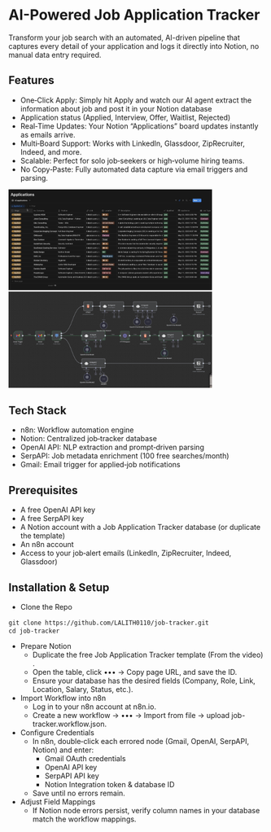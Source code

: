 # AI-Powered Job Application Tracker

Transform your job search with an automated, AI-driven pipeline that captures every detail of your application and logs it directly into Notion, no manual data entry required.

## Features
* One‑Click Apply: Simply hit Apply and watch our AI agent extract the information about job and post it in your Notion database
* Application status (Applied, Interview, Offer, Waitlist, Rejected)
* Real‑Time Updates: Your Notion “Applications” board updates instantly as emails arrive.
* Multi‑Board Support: Works with LinkedIn, Glassdoor, ZipRecruiter, Indeed, and more.
* Scalable: Perfect for solo job‑seekers or high‑volume hiring teams.
* No Copy‑Paste: Fully automated data capture via email triggers and parsing.

<p float="left">
  <img src="img/notion.png" width="400" />
  <img src="img/n8n.png" width="400" />
</p>

## Tech Stack
* n8n: Workflow automation engine
* Notion: Centralized job‑tracker database
* OpenAI API: NLP extraction and prompt‑driven parsing
* SerpAPI: Job metadata enrichment (100 free searches/month)
* Gmail: Email trigger for applied‑job notifications

## Prerequisites
* A free OpenAI API key
* A free SerpAPI key
* A Notion account with a Job Application Tracker database (or duplicate the template)
* An n8n account
* Access to your job‑alert emails (LinkedIn, ZipRecruiter, Indeed, Glassdoor)

##  Installation & Setup
* Clone the Repo
```
git clone https://github.com/LALITH0110/job-tracker.git
cd job-tracker
```
* Prepare Notion
  * Duplicate the free Job Application Tracker template (From the video) .
  * Open the table, click ••• → Copy page URL, and save the ID.
  * Ensure your database has the desired fields (Company, Role, Link, Location, Salary, Status, etc.).
* Import Workflow into n8n
  * Log in to your n8n account at n8n.io.
  * Create a new workflow → ••• → Import from file → upload job-tracker.workflow.json.
* Configure Credentials
  * In n8n, double‑click each errored node (Gmail, OpenAI, SerpAPI, Notion) and enter:
    * Gmail OAuth credentials
    * OpenAI API key
    * SerpAPI API key
    * Notion Integration token & database ID
  * Save until no errors remain.
* Adjust Field Mappings
  * If Notion node errors persist, verify column names in your database match the workflow mappings.
